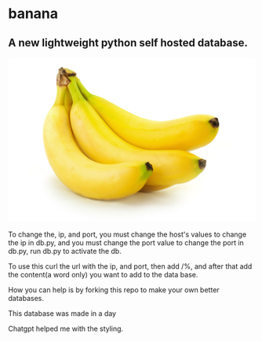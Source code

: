 # banana
<h2>A new lightweight python self hosted database.</h2>
<img src="istock-162487071.jpg"></img>
<p>To change the, ip, and port, you must change the host's values to change the ip in db.py, and you must change the port value to change the port in db.py, run db.py to activate the db.</p>
<p>To use this curl the url with the ip, and port, then add /%, and after that add the content(a word only) you want to add to the data base.</p>
<p>How you can help is by forking this repo to make your own better databases.</p>
<p>This database was made in a day</p>
<p>Chatgpt helped me with the styling.</p>
